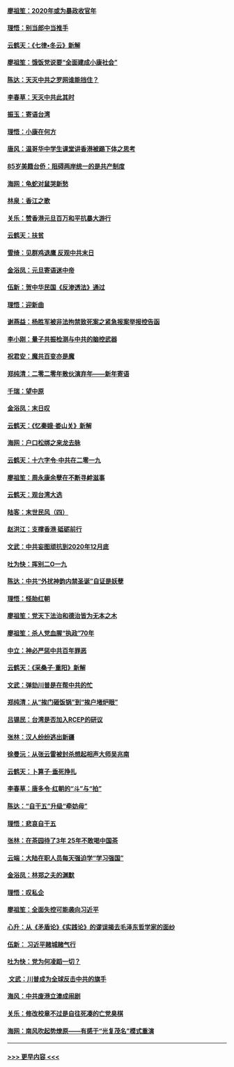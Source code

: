 #### [廖祖笙：2020年或为暴政收官年](../pages/nsc993/n11768216.md?t=01051522) 
#### [理悟：别当郎中当推手](../pages/nsc993/n11768243.md?t=01051522) 
#### [云鹤天：《七律▪冬云》新解](../pages/nsc993/n11768204.md?t=01051522) 
#### [廖祖笙：饿饭党说要“全面建成小康社会”](../pages/nsc993/n11767482.md?t=01051522) 
#### [陈达：天灭中共之罗网谁能挡住？](../pages/nsc993/n11767465.md?t=01051522) 
#### [李春草：天灭中共此其时](../pages/nsc993/n11767452.md?t=01051522) 
#### [振玉：寄语台湾](../pages/nsc993/n11767432.md?t=01051522) 
#### [理悟：小康在何方](../pages/nsc993/n11767394.md?t=01051522) 
#### [唐风：温哥华中学生课堂讲香港被踢下体之思考](../pages/nsc993/n11766848.md?t=01051522) 
#### [85岁美籍台侨：阻碍两岸统一的是共产制度](../pages/nsc993/n11765043.md?t=01051522) 
#### [海网：龟蛇对鼠哭新愁](../pages/nsc993/n11764895.md?t=01051522) 
#### [林泉：香江之歌](../pages/nsc993/n11764415.md?t=01051522) 
#### [关乐：赞香港元旦百万和平抗暴大游行](../pages/nsc993/n11764382.md?t=01051522) 
#### [云鹤天：扶贫](../pages/nsc993/n11764245.md?t=01051522) 
#### [雪绮：见群鸡退鹰  反观中共末日](../pages/nsc993/n11762112.md?t=01051522) 
#### [金浴凤：元旦寄语迷中帝](../pages/nsc993/n11761788.md?t=01051522) 
#### [伍新：贺中华民国《反渗透法》通过](../pages/nsc993/n11761994.md?t=01051522) 
#### [理悟：迎新曲](../pages/nsc993/n11761152.md?t=01051522) 
#### [谢燕益：杨胜军被非法拘禁致死案之紧急报案举报控告函](../pages/nsc993/n11756134.md?t=01051522) 
#### [李小刚：量子共振检测与中共的脑控武器](../pages/nsc993/n11754518.md?t=01051522) 
#### [祝君安：魔共百变亦是魔](../pages/nsc993/n11754469.md?t=01051522) 
#### [郑纯清：二零二零年散伙演弃年——新年寄语](../pages/nsc993/n11754195.md?t=01051522) 
#### [千瑞：望中原](../pages/nsc993/n11754159.md?t=01051522) 
#### [金浴凤：末日叹](../pages/nsc993/n11752359.md?t=01051522) 
#### [云鹤天：《忆秦娥‧娄山关》新解](../pages/nsc993/n11752348.md?t=01051522) 
#### [海网：户口松绑之来龙去脉](../pages/nsc993/n11752328.md?t=01051522) 
#### [云鹤天：十六字令‧中共在二零一九](../pages/nsc993/n11752305.md?t=01051522) 
#### [廖祖笙：周永康余孽在不断寻衅滋事](../pages/nsc993/n11751013.md?t=01051522) 
#### [云鹤天：观台湾大选](../pages/nsc993/n11751007.md?t=01051522) 
#### [陆客：末世民风（四）](../pages/nsc993/n11749203.md?t=01051522) 
#### [赵洪江：支撑香港 砥砺前行](../pages/nsc993/n11748482.md?t=01051522) 
#### [文武：中共妄图顽抗到2020年12月底](../pages/nsc993/n11748446.md?t=01051522) 
#### [吐为快：挥别二O一九](../pages/nsc993/n11748411.md?t=01051522) 
#### [陈达：中共“外扰神韵内禁圣诞”自证是妖孽](../pages/nsc993/n11748226.md?t=01051522) 
#### [理悟：怪胎红朝](../pages/nsc993/n11748206.md?t=01051522) 
#### [廖祖笙：党天下法治和德治皆为无本之木](../pages/nsc993/n11748135.md?t=01051522) 
#### [廖祖笙：杀人党血腥“执政”70年](../pages/nsc993/n11745144.md?t=01051522) 
#### [中立：神必严惩中共百年罪恶](../pages/nsc993/n11744970.md?t=01051522) 
#### [云鹤天：《采桑子‧重阳》新解](../pages/nsc993/n11744948.md?t=01051522) 
#### [文武：弹劾川普是在帮中共的忙](../pages/nsc993/n11744758.md?t=01051522) 
#### [郑纯清：从“挨门砸饭锅”到“挨户堵炉眼”](../pages/nsc993/n11744745.md?t=01051522) 
#### [吕锡民：台湾是否加入RCEP的研议](../pages/nsc993/n11744701.md?t=01051522) 
#### [张林：汉人纷纷逃出新疆](../pages/nsc993/n11743530.md?t=01051522) 
#### [徐曼沅：从张云雷被封杀想起相声大师吴兆南](../pages/nsc993/n11741816.md?t=01051522) 
#### [云鹤天：卜算子‧垂死挣扎](../pages/nsc993/n11739956.md?t=01051522) 
#### [李春草：唐多令‧红朝的“斗”与“拍”](../pages/nsc993/n11739830.md?t=01051522) 
#### [陈达：“自干五”升级“牵妨母”](../pages/nsc993/n11739724.md?t=01051522) 
#### [理悟：悲哀自干五](../pages/nsc993/n11739547.md?t=01051522) 
#### [张林：在茶园待了3年 25年不敢喝中国茶](../pages/nsc993/n11739240.md?t=01051522) 
#### [云端：大陆在职人员每天强迫学“学习强国”](../pages/nsc993/n11738735.md?t=01051522) 
#### [金浴凤：林郑之夫的渊默](../pages/nsc993/n11737735.md?t=01051522) 
#### [理悟：叹私企](../pages/nsc993/n11737715.md?t=01051522) 
#### [廖祖笙：全面失控可能袭向习近平](../pages/nsc993/n11737704.md?t=01051522) 
#### [心升：从《矛盾论》《实践论》的谬误揭去毛泽东哲学家的面纱](../pages/nsc993/n11736962.md?t=01051522) 
#### [伍新： 习近平赌城赌气行](../pages/nsc993/n11736929.md?t=01051522) 
#### [吐为快：党为何凌蹈一切？](../pages/nsc993/n11736915.md?t=01051522) 
#### [ 文武：川普成为全球反击中共的旗手](../pages/nsc993/n11736882.md?t=01051522) 
#### [海风：中共废港立澳成闹剧](../pages/nsc993/n11735857.md?t=01051522) 
#### [关乐：修改校章不过是自往死凑的亡党臭棋](../pages/nsc993/n11735097.md?t=01051522) 
#### [海网：南风吹起势燎原——有感于“光复茂名”模式重演](../pages/nsc993/n11732308.md?t=01051522) 

----
#### [ >>> 更早内容 <<< ](../indexes/nsc993-earlier.md)
